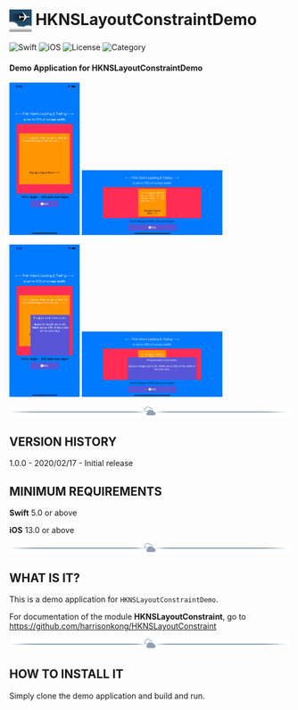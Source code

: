 # <img src="./docs/logo256.jpg" width="40" height="40" alt="skyRoute66 logo" style="vertical-align:middle"> HKNSLayoutConstraintDemo #
![Swift](https://img.shields.io/static/v1?label=Swift&message=5.0%20or%20above&color=%23FF4400&style=plastic) ![iOS](https://img.shields.io/static/v1?label=iOS&&message=13.0%20or%20above&color=yellow&style=plastic) ![License](https://img.shields.io/static/v1?label=license&message=MIT&color=blue&style=plastic) ![Category](https://img.shields.io/static/v1?label=category&message=Demo%20Application&color=blueviolet&style=plastic)
#### Demo Application for HKNSLayoutConstraintDemo ####

<img src='./docs/portrait-0.png' width="25%" /> <img src='./docs/landscape-0.png' width="50%" />

<img src='./docs/portrait-1.png' width="25%" /> <img src='./docs/landscape-1.png' width="50%" />

<img src="./docs/cloudline.png" alt="---line---">

## VERSION HISTORY ##

1.0.0 - 2020/02/17 - Initial release

## MINIMUM REQUIREMENTS ##

**Swift** 5.0 or above

**iOS** 13.0 or above

<img src="./docs/cloudline.png" alt="---line---">

## WHAT IS IT? ##

This is a demo application for `HKNSLayoutConstraintDemo`.

For documentation of the module **HKNSLayoutConstraint**, go to https://github.com/harrisonkong/HKNSLayoutConstraint

<img src="./docs/cloudline.png" alt="---line---">

## HOW TO INSTALL IT ##

Simply clone the demo application and build and run.
